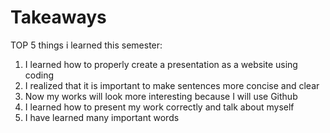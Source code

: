 # Takeaways

TOP 5 things i learned this semester:

1. I learned how to properly create a presentation as a website using coding
2. I realized that it is important to make sentences more concise and clear 
3. Now my works will look more interesting because I will use Github
4. I learned how to present my work correctly and talk about myself 
5. I have learned many important words 
